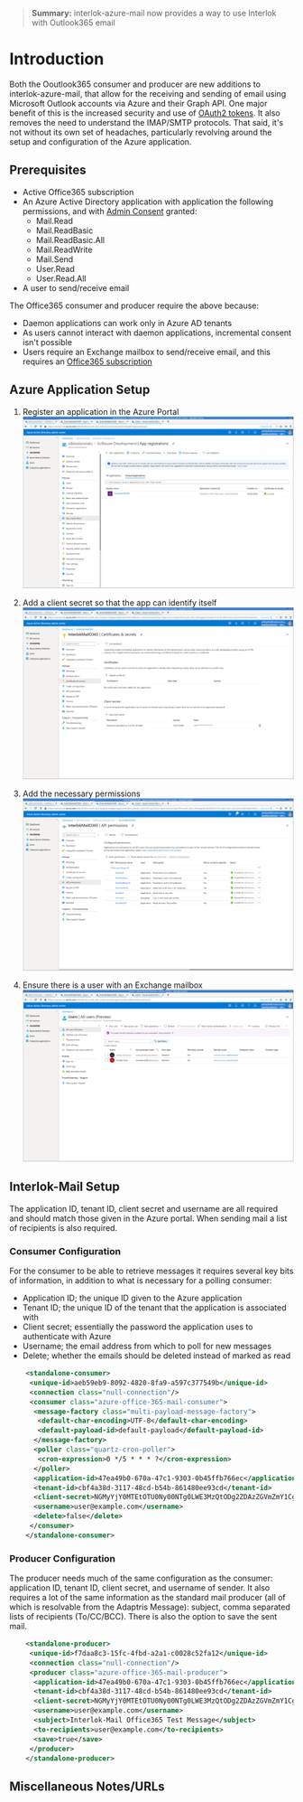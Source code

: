 > **Summary:** interlok-azure-mail now provides a way to use Interlok with Outlook365 email

# Introduction

Both the Ooutlook365 consumer and producer are new additions to
interlok-azure-mail, that allow for the receiving and sending of email using
Microsoft Outlook accounts via Azure and their Graph API. One major
benefit of this is the increased security and use of [OAuth2 tokens][1].
It also removes the need to understand the IMAP/SMTP protocols. That
said, it's not without its own set of headaches, particularly revolving
around the setup and configuration of the Azure application.

## Prerequisites

* Active Office365 subscription
* An Azure Active Directory application with application the following
  permissions, and with [Admin Consent][2] granted:
  - Mail.Read
  - Mail.ReadBasic
  - Mail.ReadBasic.All
  - Mail.ReadWrite
  - Mail.Send
  - User.Read
  - User.Read.All
* A user to send/receive email

The Office365 consumer and producer require the above because:
* Daemon applications can work only in Azure AD tenants
* As users cannot interact with daemon applications, incremental
  consent isn't possible
* Users require an Exchange mailbox to send/receive email, and this
  requires an [Office365 subscription][3]

## Azure Application Setup

1. Register an application in the Azure Portal
![Application Registration](../../images/cookbook/outlook365/o365-1.png)

2. Add a client secret so that the app can identify itself
![Client Secret](../../images/cookbook/outlook365/o365-2.png)

3. Add the necessary permissions
![Permissions](../../images/cookbook/outlook365/o365-3.png)

4. Ensure there is a user with an Exchange mailbox
![Users Setup](../../images/cookbook/outlook365/o365-4.png)

## Interlok-Mail Setup

The application ID, tenant ID, client secret and username are all
required and should match those given in the Azure portal. When sending
mail a list of recipients is also required.

### Consumer Configuration

For the consumer to be able to retrieve messages it requires several key
bits of information, in addition to what is necessary for a polling
consumer:

* Application ID; the unique ID given to the Azure application
* Tenant ID; the unique ID of the tenant that the application is
  associated with
* Client secret; essentially the password the application uses to
  authenticate with Azure
* Username; the email address from which to poll for new messages
* Delete; whether the emails should be deleted instead of marked as read

```xml
    <standalone-consumer>
     <unique-id>aeb59eb9-8092-4820-8fa9-a597c377549b</unique-id>
     <connection class="null-connection"/>
     <consumer class="azure-office-365-mail-consumer">
      <message-factory class="multi-payload-message-factory">
       <default-char-encoding>UTF-8</default-char-encoding>
       <default-payload-id>default-payload</default-payload-id>
      </message-factory>
      <poller class="quartz-cron-poller">
       <cron-expression>0 */5 * * * ?</cron-expression>
      </poller>
      <application-id>47ea49b0-670a-47c1-9303-0b45ffb766ec</application-id>
      <tenant-id>cbf4a38d-3117-48cd-b54b-861480ee93cd</tenant-id>
      <client-secret>NGMyYjY0MTEtOTU0Ny00NTg0LWE3MzQtODg2ZDAzZGVmZmY1Cg==</client-secret>
      <username>user@example.com</username>
      <delete>false</delete>
     </consumer>
    </standalone-consumer>
```

### Producer Configuration

The producer needs much of the same configuration as the consumer:
application ID, tenant ID, client secret, and username of sender. It
also requires a lot of the same information as the standard mail
producer (all of which is resolvable from the Adaptris Message):
subject, comma separated lists of recipients (To/CC/BCC). There is also
the option to save the sent mail.

```xml
    <standalone-producer>
     <unique-id>f7daa8c3-15fc-4fbd-a2a1-c0028c52fa12</unique-id>
     <connection class="null-connection"/>
     <producer class="azure-office-365-mail-producer">
      <application-id>47ea49b0-670a-47c1-9303-0b45ffb766ec</application-id>
      <tenant-id>cbf4a38d-3117-48cd-b54b-861480ee93cd</tenant-id>
      <client-secret>NGMyYjY0MTEtOTU0Ny00NTg0LWE3MzQtODg2ZDAzZGVmZmY1Cg==</client-secret>
      <username>user@example.com</username>
      <subject>Interlok-Mail Office365 Test Message</subject>
      <to-recipients>user@example.com</to-recipients>
      <save>true</save>
     </producer>
    </standalone-producer>
```

## Miscellaneous Notes/URLs


[1]: https://docs.microsoft.com/en-us/azure/active-directory/develop/msal-overview
[2]: https://docs.microsoft.com/en-us/azure/active-directory/develop/scenario-daemon-overview
[3]: https://docs.microsoft.com/en-us/microsoft-365/enterprise/azure-integration?view=o365-worldwide

[8]: https://developer.microsoft.com/en-us/graph/graph-explorer
[9]: https://github.com/Azure-Samples/active-directory-java-native-headless-v2
